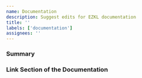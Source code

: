 ```yaml
---
name: Documentation
description: Suggest edits for EZKL documentation
title: ''
labels: ['documentation']
assignees: ''
---
```

<!--
If you have a specific change you want in the documentation, feel free to edit the documentation directly and submit a pull request instead.
-->

### Summary
<!--
Provide a summary of changes you want
-->

### Link Section of the Documentation
<!--
Copy the link to the section of the documentation
-->
